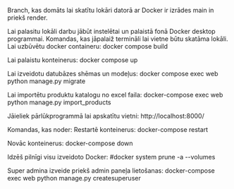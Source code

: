 Branch, kas domāts lai skatītu lokāri datorā ar Docker ir izrādes main in priekš render.


Lai palasitu lokāli darbu jābūt instelētai un palaistā fonā Docker desktop programmai.
Komandas, kas jāpalaiž termināli lai vietne būtu skatāma lokāli.
Lai uzbūvētu docker containeru:
docker compose build

Lai palaistu konteinerus:
docker compose up

Lai izveidotu datubāzes shēmas un modeļus:
docker compose exec web python manage.py migrate

Lai importētu produktu katalogu no excel faila:
docker-compose exec web python manage.py import_products

Jāieliek pārlūkprogrammā lai apskatītu vietni:
http://localhost:8000/


Komandas, kas noder:
Restartē konteinerus:
docker-compose restart

Novāc konteinerus:
docker-compose down

Idzēš pilnīgi visu izveidoto Docker:
#docker system prune -a --volumes

Super admina izveide priekš admin paneļa lietošanas:
docker-compose exec web python manage.py createsuperuser



